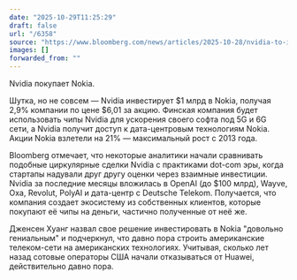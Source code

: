 ```yaml
---
date: "2025-10-29T11:25:29"
draft: false
url: "/6358"
source: "https://www.bloomberg.com/news/articles/2025-10-28/nvidia-to-invest-1-billion-in-nokia-in-ai-networking-push"
images: []
forwarded_from: ""
---
```


Nvidia покупает Nokia.

Шутка, но не совсем — Nvidia инвестирует $1 млрд в Nokia, получая 2,9% компании по цене $6,01 за акцию. Финская компания будет использовать чипы Nvidia для ускорения своего софта под 5G и 6G сети, а Nvidia получит доступ к дата-центровым технологиям Nokia. Акции Nokia взлетели на 21% — максимальный рост с 2013 года.

Bloomberg отмечает, что некоторые аналитики начали сравнивать подобные циркулярные сделки Nvidia с практиками dot-com эры, когда стартапы надували друг другу оценки через взаимные инвестиции. Nvidia за последние месяцы вложилась в OpenAI (до $100 млрд), Wayve, Oxa, Revolut, PolyAI и дата-центр с Deutsche Telekom. Получается, что компания создает экосистему из собственных клиентов, которые покупают её чипы на деньги, частично полученные от неё же.

Дженсен Хуанг назвал свое решение инвестировать в Nokia "довольно гениальным" и подчеркнул, что давно пора строить американские телеком-сети на американских технологиях. Учитывая, сколько лет назад сотовые операторы США начали отказываться от Huawei, действительно давно пора.